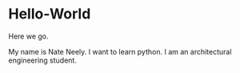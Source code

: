 # Hello-World
Here we go.

My name is Nate Neely. I want to learn python. I am an architectural engineering student. 
